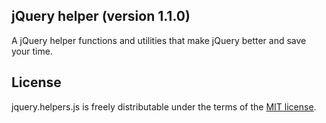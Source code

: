 ## jQuery helper (version 1.1.0)

A jQuery helper functions and utilities that make jQuery better and save your time.

## License

jquery.helpers.js is freely distributable under the terms of the [MIT license](https://github.com/alex-wdmg/jquery-helper/blob/master/LICENSE).